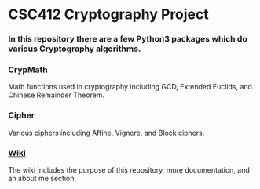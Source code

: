 # CSC412 Cryptography Project
### In this repository there are a few Python3 packages which do various Cryptography algorithms.

### CrypMath
Math functions used in cryptography including GCD, Extended Euclids, and Chinese Remainder Theorem.

### Cipher
Various ciphers including Affine, Vignere, and Block ciphers.


### [Wiki](https://github.com/mjbenninghofen/CSC412/wiki)
The wiki includes the purpose of this repository, more documentation, and an about me section.
